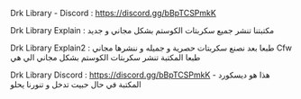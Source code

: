 Drk Library - Discord : https://discord.gg/bBpTCSPmkK

Drk Library Explain : مكتبتنا تنشر جميع سكربتات الكوستم بشكل مجاني و جديد

Drk Library Explain2 :  طبعا بعد نصنع سكربتات حصرية و جميله و ننشرها مجاني Cfw طبعا المكتبة تنشر سكربتات الكوستم بشكل مجاني الي هي

Drk Library Discord : https://discord.gg/bBpTCSPmkK  - هذا هو ديسكورد المكتبة في حال  حبيت تدخل و تنورنا يحلو 
